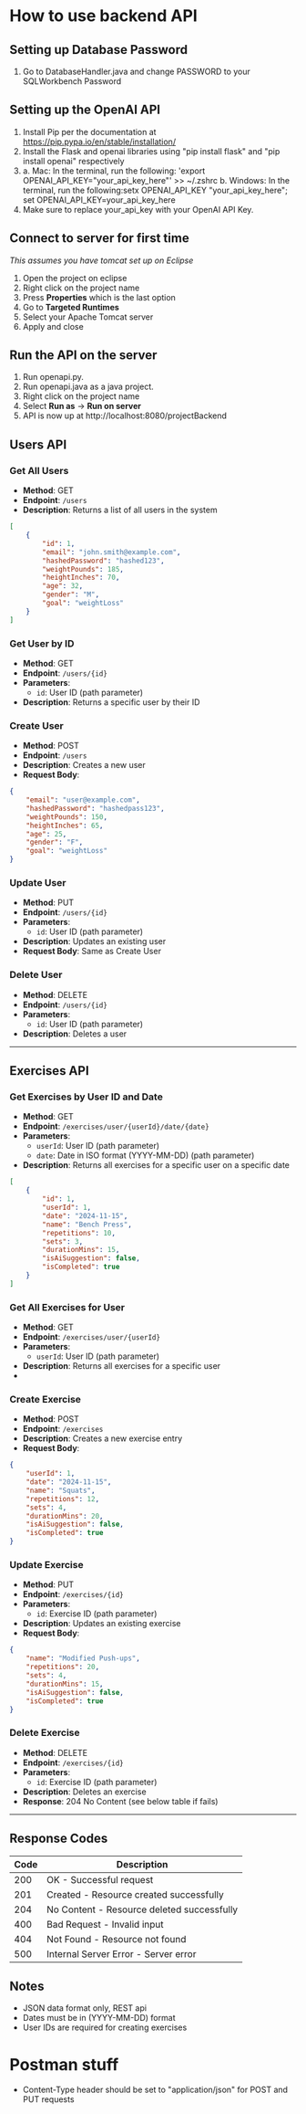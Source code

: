 






# How to use backend API
## Setting up Database Password
1. Go to DatabaseHandler.java and change PASSWORD to your SQLWorkbench Password

## Setting up the OpenAI API
1. Install Pip per the documentation at https://pip.pypa.io/en/stable/installation/
2. Install the Flask and openai libraries using "pip install flask" and "pip install openai" respectively
3. 
    a. Mac:  In the terminal, run the following: 'export OPENAI_API_KEY="your_api_key_here"' >> ~/.zshrc
    b. Windows: In the terminal, run the following:setx OPENAI_API_KEY "your_api_key_here"; set OPENAI_API_KEY=your_api_key_here
4. Make sure to replace your_api_key with your OpenAI API Key.

## Connect to server for first time
*This assumes you have tomcat set up on Eclipse*
1. Open the project on eclipse
2. Right click on the project name
3. Press **Properties** which is the last option
4. Go to **Targeted Runtimes**
5. Select your Apache Tomcat server
6. Apply and close


## Run the API on the server
1. Run openapi.py.
2. Run openapi.java as a java project. 
1. Right click on the project name
2. Select **Run as** -> **Run on server**
3. API is now up at http://localhost:8080/projectBackend


## Users API

### Get All Users
- **Method**: GET
- **Endpoint**: `/users`
- **Description**: Returns a list of all users in the system
```json
[
    {
        "id": 1,
        "email": "john.smith@example.com",
        "hashedPassword": "hashed123",
        "weightPounds": 185,
        "heightInches": 70,
        "age": 32,
        "gender": "M",
        "goal": "weightLoss"
    }
]
```

### Get User by ID
- **Method**: GET
- **Endpoint**: `/users/{id}`
- **Parameters**:
    - `id`: User ID (path parameter)
- **Description**: Returns a specific user by their ID


### Create User
- **Method**: POST
- **Endpoint**: `/users`
- **Description**: Creates a new user
- **Request Body**:
```json
{
    "email": "user@example.com",
    "hashedPassword": "hashedpass123",
    "weightPounds": 150,
    "heightInches": 65,
    "age": 25,
    "gender": "F",
    "goal": "weightLoss"
}
```


### Update User
- **Method**: PUT
- **Endpoint**: `/users/{id}`
- **Parameters**:
    - `id`: User ID (path parameter)
- **Description**: Updates an existing user
- **Request Body**: Same as Create User


### Delete User
- **Method**: DELETE
- **Endpoint**: `/users/{id}`
- **Parameters**:
    - `id`: User ID (path parameter)
- **Description**: Deletes a user


---

## Exercises API

### Get Exercises by User ID and Date
- **Method**: GET
- **Endpoint**: `/exercises/user/{userId}/date/{date}`
- **Parameters**:
    - `userId`: User ID (path parameter)
    - `date`: Date in ISO format (YYYY-MM-DD) (path parameter)
- **Description**: Returns all exercises for a specific user on a specific date

```json
[
    {
        "id": 1,
        "userId": 1,
        "date": "2024-11-15",
        "name": "Bench Press",
        "repetitions": 10,
        "sets": 3,
        "durationMins": 15,
        "isAiSuggestion": false,
        "isCompleted": true
    }
]
```

### Get All Exercises for User
- **Method**: GET
- **Endpoint**: `/exercises/user/{userId}`
- **Parameters**:
    - `userId`: User ID (path parameter)
- **Description**: Returns all exercises for a specific user
-

### Create Exercise
- **Method**: POST
- **Endpoint**: `/exercises`
- **Description**: Creates a new exercise entry
- **Request Body**:
```json
{
    "userId": 1,
    "date": "2024-11-15",
    "name": "Squats",
    "repetitions": 12,
    "sets": 4,
    "durationMins": 20,
    "isAiSuggestion": false,
    "isCompleted": true
}
```


### Update Exercise
- **Method**: PUT
- **Endpoint**: `/exercises/{id}`
- **Parameters**:
    - `id`: Exercise ID (path parameter)
- **Description**: Updates an existing exercise
- **Request Body**:
```json
{
    "name": "Modified Push-ups",
    "repetitions": 20,
    "sets": 4,
    "durationMins": 15,
    "isAiSuggestion": false,
    "isCompleted": true
}
```


### Delete Exercise
- **Method**: DELETE
- **Endpoint**: `/exercises/{id}`
- **Parameters**:
    - `id`: Exercise ID (path parameter)
- **Description**: Deletes an exercise
- **Response**: 204 No Content (see below table if fails)

---

## Response Codes

| Code | Description |
|------|-------------|
| 200 | OK - Successful request |
| 201 | Created - Resource created successfully |
| 204 | No Content - Resource deleted successfully |
| 400 | Bad Request - Invalid input |
| 404 | Not Found - Resource not found |
| 500 | Internal Server Error - Server error |

## Notes
- JSON data format only, REST api
- Dates must be in (YYYY-MM-DD) format
- User IDs are required for creating exercises

# Postman stuff
- Content-Type header should be set to "application/json" for POST and PUT requests
